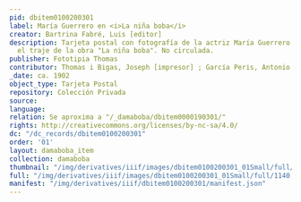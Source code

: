 ```yaml
---
pid: dbitem0100200301
label: María Guerrero en <i>La niña boba</i>
creator: Bartrina Fabré, Luis [editor]
description: Tarjeta postal con fotografía de la actriz María Guerrero vestida con
  el traje de la obra "La niña boba". No circulada.
publisher: Fototipia Thomas
contributor: Thomas i Bigas, Joseph [impresor] ; García Peris, Antonio [fotógrafo]
_date: ca. 1902
object_type: Tarjeta Postal
repository: Colección Privada
source:
language:
relation: Se aproxima a "/_damaboba/dbitem0000190301/"
rights: http://creativecommons.org/licenses/by-nc-sa/4.0/
dc: "/dc_records/dbitem0100200301"
order: '01'
layout: damaboba_item
collection: damaboba
thumbnail: "/img/derivatives/iiif/images/dbitem0100200301_01Small/full/250,/0/default.jpg"
full: "/img/derivatives/iiif/images/dbitem0100200301_01Small/full/1140,/0/default.jpg"
manifest: "/img/derivatives/iiif/dbitem0100200301/manifest.json"
---
```

